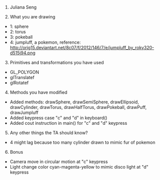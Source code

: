 1. Juliana Seng

2. What you are drawing
- 1: sphere
- 2: torus
- 3: pokeball
- 4: jumpluff, a pokemon, reference: http://orig15.deviantart.net/8c07/f/2012/146/7/e/jumpluff_by_roky320-d515j94.png

3. Primitives and transformations you have used
- GL_POLYGON
- glTranslatef
- glRotatef

4. Methods you have modified
- Added methods: drawSphere, drawSemiSphere, drawEllipsoid, drawCylinder, drawTorus, drawHalfTorus, drawPokeball, drawPuff, drawJumpluff
- Added keypress case "c" and "d" in keyboard()
- Added cout instruction in main() for "c" and "d" keypress

5. Any other things the TA should know?
- 4 might lag because too many cylinder drawn to mimic fur of pokemon

6. Bonus
- Camera move in circular motion at "c" keypress
- Light change color cyan-magenta-yellow to mimic disco light at "d" keypress
